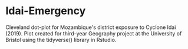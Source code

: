 # Idai-Emergency
Cleveland dot-plot for Mozambique's district exposure to Cyclone Idai (2019).
Plot created for third-year Geography project at the University of Bristol using the tidyverse() library in Rstudio. 

